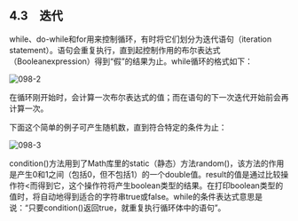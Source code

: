 ## 4.3　迭代

while、do-while和for用来控制循环，有时将它们划分为迭代语句（iteration statement）。语句会重复执行，直到起控制作用的布尔表达式（Booleanexpression）得到“假”的结果为止。while循环的格式如下：

![098-2](../Images/image02696.jpeg)

在循环刚开始时，会计算一次布尔表达式的值；而在语句的下一次迭代开始前会再计算一次。

下面这个简单的例子可产生随机数，直到符合特定的条件为止：

![098-3](../Images/image02697.jpeg)

condition()方法用到了Math库里的static（静态）方法random()，该方法的作用是产生0和1之间（包括0，但不包括1）的一个double值。result的值是通过比较操作符<而得到它，这个操作符将产生boolean类型的结果。在打印boolean类型的值时，将自动地得到适合的字符串true或false。while的条件表达式意思是说：“只要condition()返回true，就重复执行循环体中的语句”。